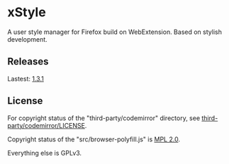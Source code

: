 # xStyle

A user style manager for Firefox build on WebExtension. Based on stylish development.

## Releases

Lastest: [1.3.1](https://github.com/FirefoxBar/xStyle/releases/tag/1.3.1)

## License

For copyright status of the "third-party/codemirror" directory, see [third-party/codemirror/LICENSE](third-party/codemirror/LICENSE).

Copyright status of the "src/browser-polyfill.js" is [MPL 2.0](http://mozilla.org/MPL/2.0/).

Everything else is GPLv3.